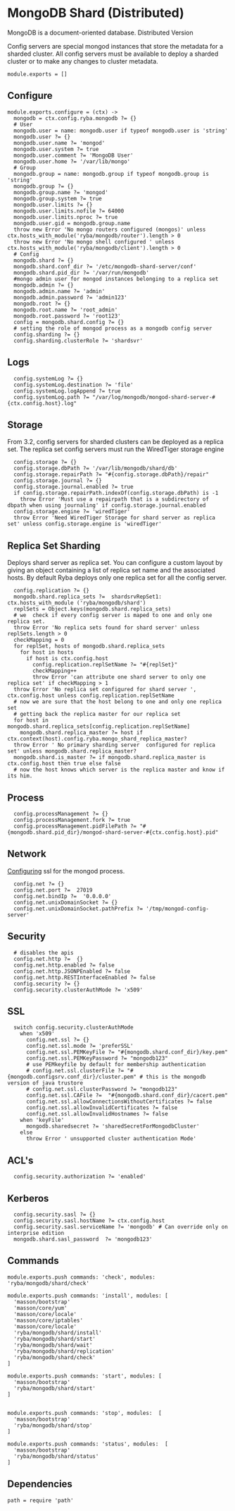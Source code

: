 
# MongoDB Shard (Distributed)

MongoDB is a document-oriented database. Distributed Version


Config servers are special mongod instances that store the metadata for a
sharded cluster.
All config servers must be available to deploy a sharded cluster or to make any
changes to cluster metadata.

    module.exports = []

## Configure

    module.exports.configure = (ctx) ->
      mongodb = ctx.config.ryba.mongodb ?= {}
      # User
      mongodb.user = name: mongodb.user if typeof mongodb.user is 'string'
      mongodb.user ?= {}
      mongodb.user.name ?= 'mongod'
      mongodb.user.system ?= true
      mongodb.user.comment ?= 'MongoDB User'
      mongodb.user.home ?= '/var/lib/mongo'
      # Group
      mongodb.group = name: mongodb.group if typeof mongodb.group is 'string'
      mongodb.group ?= {}
      mongodb.group.name ?= 'mongod'
      mongodb.group.system ?= true
      mongodb.user.limits ?= {}
      mongodb.user.limits.nofile ?= 64000
      mongodb.user.limits.nproc ?= true
      mongodb.user.gid = mongodb.group.name
      throw new Error 'No mongo routers configured (mongos)' unless ctx.hosts_with_module('ryba/mongodb/router').length > 0
      throw new Error 'No mongo shell configured ' unless ctx.hosts_with_module('ryba/mongodb/client').length > 0
      # Config
      mongodb.shard ?= {}
      mongodb.shard.conf_dir ?= '/etc/mongodb-shard-server/conf'
      mongodb.shard.pid_dir ?= '/var/run/mongodb'
      #mongo admin user for mongod instances belonging to a replica set
      mongodb.admin ?= {}
      mongodb.admin.name ?= 'admin'
      mongodb.admin.password ?= 'admin123'
      mongodb.root ?= {}
      mongodb.root.name ?= 'root_admin'
      mongodb.root.password ?= 'root123'
      config = mongodb.shard.config ?= {}
      # setting the role of mongod process as a mongodb config server
      config.sharding ?= {}
      config.sharding.clusterRole ?= 'shardsvr'

## Logs

      config.systemLog ?= {}
      config.systemLog.destination ?= 'file'
      config.systemLog.logAppend ?= true
      config.systemLog.path ?= "/var/log/mongodb/mongod-shard-server-#{ctx.config.host}.log"

## Storage

From 3.2, config servers for sharded clusters can be deployed as a replica set.
The replica set config servers must run the WiredTiger storage engine

      config.storage ?= {}
      config.storage.dbPath ?= '/var/lib/mongodb/shard/db'
      config.storage.repairPath ?= "#{config.storage.dbPath}/repair"
      config.storage.journal ?= {}
      config.storage.journal.enabled ?= true
      if config.storage.repairPath.indexOf(config.storage.dbPath) is -1
        throw Error 'Must use a repairpath that is a subdirectory of dbpath when using journaling' if config.storage.journal.enabled
      config.storage.engine ?= 'wiredTiger'
      throw Error 'Need WiredTiger Storage for shard server as replica set' unless config.storage.engine is 'wiredTiger'

## Replica Set Sharding

Deploys shard server as replica set. You can configure a custom layout by giving
an object containing a list of replica set  name and the associated hosts.
By default Ryba deploys only one replica set for all the config server.

      config.replication ?= {}
      mongodb.shard.replica_sets ?=  shardsrvRepSet1: ctx.hosts_with_module ('ryba/mongodb/shard')
      replSets = Object.keys(mongodb.shard.replica_sets)
      # we  check if every config server is maped to one and only one replica set.
      throw Error 'No replica sets found for shard server' unless replSets.length > 0
      checkMapping = 0
      for replSet, hosts of mongodb.shard.replica_sets
        for host in hosts
          if host is ctx.config.host
            config.replication.replSetName ?= "#{replSet}"
            checkMapping++
            throw Error 'can attribute one shard server to only one replica set' if checkMapping > 1
      throw Error 'No replica set configured for shard server ', ctx.config.host unless config.replication.replSetName
      # now we are sure that the host belong to one and only one replica set
      # getting back the replica master for our replica set
      for host in mongodb.shard.replica_sets[config.replication.replSetName]
        mongodb.shard.replica_master ?= host if ctx.context(host).config.ryba.mongo_shard_replica_master?
      throw Error ' No primary sharding server  configured for replica set' unless mongodb.shard.replica_master?
      mongodb.shard.is_master ?= if mongodb.shard.replica_master is ctx.config.host then true else false
      # now the host knows which server is the replica master and know if its him.

## Process

      config.processManagement ?= {}
      config.processManagement.fork ?= true
      config.processManagement.pidFilePath ?= "#{mongodb.shard.pid_dir}/mongod-shard-server-#{ctx.config.host}.pid"

## Network

[Configuring][mongod-ssl] ssl for the mongod process.

      config.net ?= {}
      config.net.port ?=  27019
      config.net.bindIp ?=  '0.0.0.0'
      config.net.unixDomainSocket ?= {}
      config.net.unixDomainSocket.pathPrefix ?= '/tmp/mongod-config-server'

## Security

      # disables the apis
      config.net.http ?=  {}
      config.net.http.enabled ?= false
      config.net.http.JSONPEnabled ?= false
      config.net.http.RESTInterfaceEnabled ?= false
      config.security ?= {}
      config.security.clusterAuthMode ?= 'x509'

## SSL

      switch config.security.clusterAuthMode
        when 'x509'
          config.net.ssl ?= {}
          config.net.ssl.mode ?= 'preferSSL'
          config.net.ssl.PEMKeyFile ?= "#{mongodb.shard.conf_dir}/key.pem"
          config.net.ssl.PEMKeyPassword ?= "mongodb123"
          # use PEMkeyfile by default for membership authentication
          # config.net.ssl.clusterFile ?= "#{mongodb.configsrv.conf_dir}/cluster.pem" # this is the mongodb version of java trustore
          # config.net.ssl.clusterPassword ?= "mongodb123"
          config.net.ssl.CAFile ?=  "#{mongodb.shard.conf_dir}/cacert.pem"
          config.net.ssl.allowConnectionsWithoutCertificates ?= false
          config.net.ssl.allowInvalidCertificates ?= false
          config.net.ssl.allowInvalidHostnames ?= false
        when 'keyFile'
          mongodb.sharedsecret ?= 'sharedSecretForMongodbCluster'
        else
          throw Error ' unsupported cluster authentication Mode'

## ACL's

      config.security.authorization ?= 'enabled'

## Kerberos

      config.security.sasl ?= {}
      config.security.sasl.hostName ?= ctx.config.host
      config.security.sasl.serviceName ?= 'mongodb' # Can override only on interprise edition
      mongodb.shard.sasl_password  ?= 'mongodb123'



## Commands

    module.exports.push commands: 'check', modules: 'ryba/mongodb/shard/check'

    module.exports.push commands: 'install', modules: [
      'masson/bootstrap'
      'masson/core/yum'
      'masson/core/locale'
      'masson/core/iptables'
      'masson/core/locale'
      'ryba/mongodb/shard/install'
      'ryba/mongodb/shard/start'
      'ryba/mongodb/shard/wait'
      'ryba/mongodb/shard/replication'
      'ryba/mongodb/shard/check'
    ]

    module.exports.push commands: 'start', modules: [
      'masson/bootstrap'
      'ryba/mongodb/shard/start'
    ]


    module.exports.push commands: 'stop', modules:  [
      'masson/bootstrap'
      'ryba/mongodb/shard/stop'
    ]

    module.exports.push commands: 'status', modules:  [
      'masson/bootstrap'
      'ryba/mongodb/shard/status'
    ]


## Dependencies

    path = require 'path'

[mongod-ssl]:(https://docs.mongodb.org/manual/reference/configuration-options/#net.ssl.mode)
